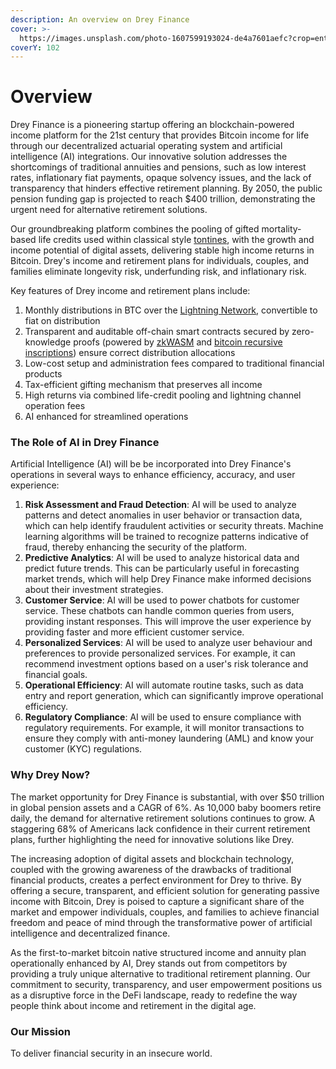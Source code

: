 ```yaml
---
description: An overview on Drey Finance
cover: >-
  https://images.unsplash.com/photo-1607599193024-de4a7601aefc?crop=entropy&cs=srgb&fm=jpg&ixid=MnwxOTcwMjR8MHwxfHNlYXJjaHw3fHxzcXVpcnJlbHxlbnwwfHx8fDE2ODM1MDI2NDU&ixlib=rb-4.0.3&q=85
coverY: 102
---
```


# Overview

Drey Finance is a pioneering startup offering an blockchain-powered income platform for the 21st century that provides Bitcoin income for life through our decentralized actuarial operating system and artificial intelligence (AI) integrations. Our innovative solution addresses the shortcomings of traditional annuities and pensions, such as low interest rates, inflationary fiat payments, opaque solvency issues, and the lack of transparency that hinders effective retirement planning. By 2050, the public pension funding gap is projected to reach $400 trillion, demonstrating the urgent need for alternative retirement solutions.

Our groundbreaking platform combines the pooling of gifted mortality-based life credits used within classical style [tontines](drey-fund-explained.md), with the growth and income potential of digital assets, delivering stable high income returns in Bitcoin. Drey's income and retirement plans for individuals, couples, and families eliminate longevity risk, underfunding risk, and inflationary risk.

Key features of Drey income and retirement plans include:

1. Monthly distributions in BTC over the [Lightning Network](https://trustmachines.co/learn/what-is-lightning-network/), convertible to fiat on distribution
2. Transparent and auditable off-chain smart contracts secured by zero-knowledge proofs (powered by [zkWASM](https://github.com/DelphinusLab/zkWasm) and [bitcoin recursive inscriptions](https://protos.com/what-are-recursive-inscriptions-on-bitcoin/)) ensure correct distribution allocations
3. Low-cost setup and administration fees compared to traditional financial products
4. Tax-efficient gifting mechanism that preserves all income
5. High returns via combined life-credit pooling and lightning channel operation fees
6. AI enhanced for streamlined operations

### The Role of AI in Drey Finance

Artificial Intelligence (AI) will be be incorporated into Drey Finance's operations in several ways to enhance efficiency, accuracy, and user experience:

1. **Risk Assessment and Fraud Detection**: AI will be used to analyze patterns and detect anomalies in user behavior or transaction data, which can help identify fraudulent activities or security threats. Machine learning algorithms will be trained to recognize patterns indicative of fraud, thereby enhancing the security of the platform.
2. **Predictive Analytics**: AI will be used to analyze historical data and predict future trends. This can be particularly useful in forecasting market trends, which will help Drey Finance make informed decisions about their investment strategies.
3. **Customer Service**: AI will be used to power chatbots for customer service. These chatbots can handle common queries from users, providing instant responses. This will improve the user experience by providing faster and more efficient customer service.
4. **Personalized Services**: AI will be used to analyze user behaviour and preferences to provide personalized services. For example, it can recommend investment options based on a user's risk tolerance and financial goals.
5. **Operational Efficiency**: AI will automate routine tasks, such as data entry and report generation, which can significantly improve operational efficiency.&#x20;
6. **Regulatory Compliance**: AI will be used to ensure compliance with regulatory requirements. For example, it will monitor transactions to ensure they comply with anti-money laundering (AML) and know your customer (KYC) regulations.

### Why Drey Now?

The market opportunity for Drey Finance is substantial, with over $50 trillion in global pension assets and a CAGR of 6%. As 10,000 baby boomers retire daily, the demand for alternative retirement solutions continues to grow. A staggering 68% of Americans lack confidence in their current retirement plans, further highlighting the need for innovative solutions like Drey.

The increasing adoption of digital assets and blockchain technology, coupled with the growing awareness of the drawbacks of traditional financial products, creates a perfect environment for Drey to thrive. By offering a secure, transparent, and efficient solution for generating passive income with Bitcoin, Drey is poised to capture a significant share of the market and empower individuals, couples, and families to achieve financial freedom and peace of mind through the transformative power of artificial intelligence and decentralized finance.

As the first-to-market bitcoin native structured income and annuity plan operationally enhanced by AI, Drey stands out from competitors by providing a truly unique alternative to traditional retirement planning. Our commitment to security, transparency, and user empowerment positions us as a disruptive force in the DeFi landscape, ready to redefine the way people think about income and retirement in the digital age.

### Our Mission

To deliver financial security in an insecure world.
